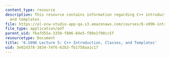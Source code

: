 ```yaml
---
content_type: resource
description: This resource contains information regarding C++ introduction, classes,
  and templates.
file: https://ol-ocw-studio-app-qa.s3.amazonaws.com/courses/6-s096-introduction-to-c-and-c-january-iap-2013/3e02d378383474f662b3fb1758aa1c17_MIT6_S096_IAP13_lec5.pdf
file_type: application/pdf
parent_uid: f6afd55a-3350-f806-04e5-f89e1f90cc5f
resourcetype: Document
title: '6.S096 Lecture 5: C++ Introduction, Classes, and Templates'
uid: 3e02d378-3834-74f6-62b3-fb1758aa1c17
---
```

